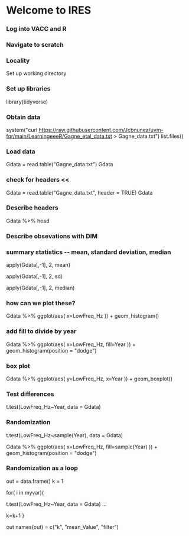 # Welcome to IRES

### Log into VACC and R

### Navigate to scratch

### Locality
Set up working directory

### Set up libraries
library(tidyverse)

### Obtain data
system("curl https://raw.githubusercontent.com/Jcbnunez/uvm-fqr/main/LearningeeeR/Gagne_etal_data.txt > Gagne_data.txt")
 list.files()

### Load data
Gdata = read.table("Gagne_data.txt")
Gdata

### check for headers <<
Gdata = read.table("Gagne_data.txt", header = TRUE)
Gdata

### Describe headers
Gdata %>% head

### Describe obsevations with DIM

### summary statistics -- mean, standard deviation, median
apply(Gdata[,-1], 2, mean)

apply(Gdata[,-1], 2, sd)

apply(Gdata[,-1], 2, median)

### how can we plot these?
Gdata %>%
ggplot(aes(
x=LowFreq_Hz
)) + geom_histogram()

### add fill to divide by year
Gdata %>%
ggplot(aes(
x=LowFreq_Hz,
fill=Year
)) + geom_histogram(position = "dodge") 

### box plot
Gdata %>%
ggplot(aes(
y=LowFreq_Hz,
x=Year
)) + geom_boxplot()

### Test differences
t.test(LowFreq_Hz~Year, data = Gdata)

### Randomization
t.test(LowFreq_Hz~sample(Year), data = Gdata)

Gdata %>%
ggplot(aes(
x=LowFreq_Hz,
fill=sample(Year)
)) + geom_histogram(position = "dodge")

### Randomization as a loop
out = data.frame()
k = 1

for( i in myvar){
  
t.test(LowFreq_Hz~Year, data = Gdata) ...
  
  k=k+1
}

out
names(out) = c("k", "mean_Value", "filter")
